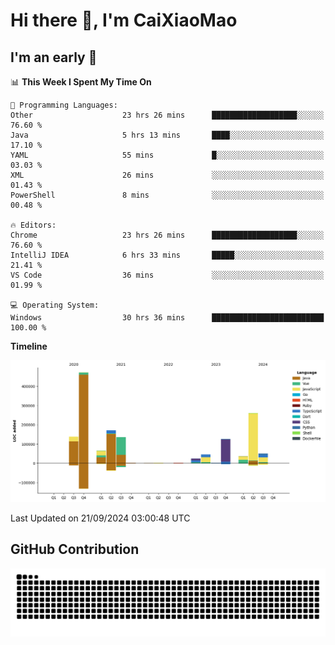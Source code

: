 # Hi there 👋, I'm CaiXiaoMao

## I'm an early 🐤
<!--START_SECTION:waka-->
📊 **This Week I Spent My Time On** 

```text
💬 Programming Languages: 
Other                    23 hrs 26 mins      ███████████████████░░░░░░   76.60 % 
Java                     5 hrs 13 mins       ████░░░░░░░░░░░░░░░░░░░░░   17.10 % 
YAML                     55 mins             █░░░░░░░░░░░░░░░░░░░░░░░░   03.03 % 
XML                      26 mins             ░░░░░░░░░░░░░░░░░░░░░░░░░   01.43 % 
PowerShell               8 mins              ░░░░░░░░░░░░░░░░░░░░░░░░░   00.48 % 

🔥 Editors: 
Chrome                   23 hrs 26 mins      ███████████████████░░░░░░   76.60 % 
IntelliJ IDEA            6 hrs 33 mins       █████░░░░░░░░░░░░░░░░░░░░   21.41 % 
VS Code                  36 mins             ░░░░░░░░░░░░░░░░░░░░░░░░░   01.99 % 

💻 Operating System: 
Windows                  30 hrs 36 mins      █████████████████████████   100.00 % 
```

**Timeline**

![Lines of Code chart](https://raw.githubusercontent.com/caixiaomao/caixiaomao/main/assets/bar_graph.png)


 Last Updated on 21/09/2024 03:00:48 UTC
<!--END_SECTION:waka-->

## GitHub Contribution
<picture>
  <source media="(prefers-color-scheme: dark)" srcset="/dist/snake/github-contribution-grid-snake-dark.svg" />
  <source media="(prefers-color-scheme: light)" srcset="/dist/snake/github-contribution-grid-snake.svg" />
  <img alt="github contribution grid snake animation" src="/dist/snake/github-contribution-grid-snake.svg" />
</picture>
